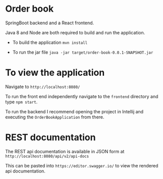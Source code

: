 # Order book

SpringBoot backend and a React frontend.

Java 8 and Node are both required to build and run the application.

* To build the application `mvn install`

* To run the jar file `java -jar target/order-book-0.0.1-SNAPSHOT.jar`

# To view the application

Navigate to `http://localhost:8080/`

 To run the front end independently navigate to the `frontend` directory and type `npm start`.
 
 To run the backend I recommend opening the project in Intellij and executing the `OrderBookApplication` from there. 

# REST documentation

The REST api documentation is available in JSON form at `http://localhost:8080/api/v2/api-docs`

This can be pasted into `https://editor.swagger.io/` to view the rendered api documentation.